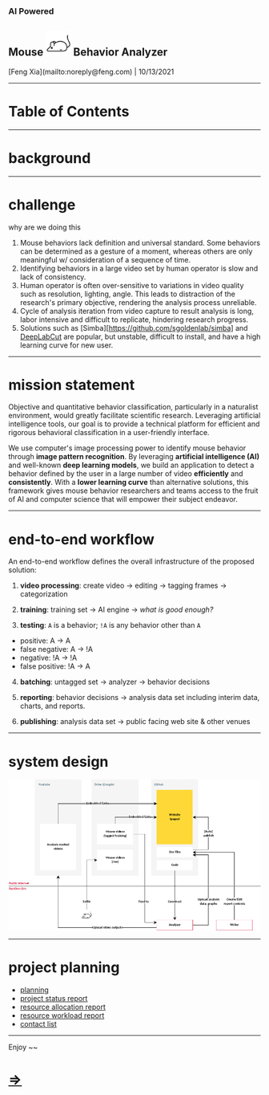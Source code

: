 <section class="row"
         data-background="images/cover.jpg">

  <div align="left"
       class="col s12">
    <h3 class="mywhite">
      AI Powered
    </h3>
    <h1 class="mywhite">
      Mouse
      <img src="images/mouse.png" width="50px"/>
      Behavior Analyzer
    </h1>
  </div>
  <div class="col
              s12
              mywhite">
    <p>
      [Feng Xia](mailto:noreply@feng.com) | 10/13/2021
    </p>
  </div>
</section>

---

# Table of Contents


---

# background

---

# challenge

why are we doing this

1. Mouse behaviors lack definition and universal standard. Some
   behaviors can be determined as a gesture of a moment, whereas
   others are only meaningful w/ consideration of a sequence of time.
2. Identifying behaviors in a large video set by human operator
   is slow and lack of consistency.
3. Human operator is often over-sensitive to variations in video
   quality such as resolution, lighting, angle. This leads to
   distraction of the research's primary objective, rendering the
   analysis process unreliable.
4. Cycle of analysis iteration from video capture to result analysis
   is long, labor intensive and difficult to replicate, hindering
   research progress.
5. Solutions such as [Simba][https://github.com/sgoldenlab/simba] and
   [DeepLabCut](https://github.com/DeepLabCut/DeepLabCut) are popular,
   but unstable, difficult to install, and have a high learning curve
   for new user.

---

# mission statement

Objective and quantitative behavior classification, particularly in a
naturalist environment, would greatly facilitate scientific
research. Leveraging artificial intelligence tools, our goal is to
provide a technical platform for efficient and rigorous behavioral
classification in a user-friendly interface.

We use computer's image processing power to identify mouse behavior
through **image pattern recognition**.  By leveraging **artificial
intelligence (AI)** and well-known **deep learning models**, we build
an application to detect a behavior defined by the user in a large
number of video **efficiently** and **consistently**. With a **lower
learning curve** than alternative solutions, this framework gives
mouse behavior researchers and teams access to the fruit of AI and
computer science that will empower their subject endeavor.

---

# end-to-end workflow

An end-to-end workflow defines the overall infrastructure of the
proposed solution:

1. **video processing**: create video &rarr; editing &rarr; tagging
frames &rarr; categorization

2. **training**: training set &rarr; AI engine &rarr; _what is good enough?_

3. **testing**: `A` is a behavior; `!A` is any behavior other than `A`

  - positive: A &rarr; A
  - false negative: A &rarr; !A
  - negative: !A &rarr; !A
  - false positive: !A &rarr; A

4. **batching**: untagged set &rarr; analyzer &rarr; behavior decisions

5. **reporting**: behavior decisions &rarr; analysis data set including
   interim data, charts, and reports.

6. **publishing**: analysis data set &rarr; public facing web site &
   other venues

---

# system design

![](images/deployment%20arch.png)

---

# project planning

- [planning](./downloads/Overview.html)
- [project status report](/.downloads/Status.html)
- [resource allocation report](./downloads/Development.html)
- [resource workload report](./downloads/ResourceGraph.html)
- [contact list](./downloads/ContactList.html)

---

Enjoy ~~
# [&rArr;](https://fengxia41103.github.io/stock/dev%20and%20deployment.html)

